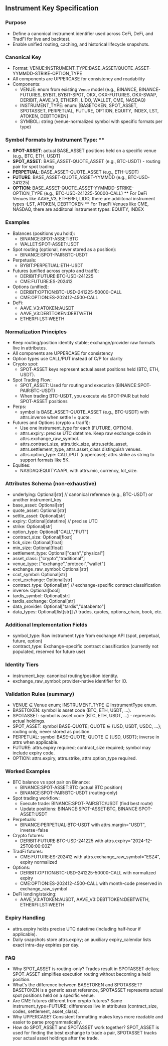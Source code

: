 ## Instrument Key Specification

### Purpose
- Define a canonical instrument identifier used across CeFi, DeFi, and TradFi for live and backtest.
- Enable unified routing, caching, and historical lifecycle snapshots.

### Canonical Key
- Format: VENUE:INSTRUMENT_TYPE:BASE_ASSET/QUOTE_ASSET-YYMMDD-STRIKE-OPTION_TYPE
- All components are UPPERCASE for consistency and readability
- Components:
  - VENUE: enum from existing `Venue` model (e.g., BINANCE, BINANCE-FUTURES, BYBIT, BYBIT-SPOT, OKX, OKX-FUTURES, OKX-SWAP, DERIBIT, AAVE_V3, ETHERFI, LIDO, WALLET, CME, NASDAQ)
  - INSTRUMENT_TYPE: enum: [BASETOKEN, SPOT_ASSET, SPOTASSET, PERPETUAL, FUTURE, OPTION, EQUITY, INDEX, LST, ATOKEN, DEBTTOKEN]
  - SYMBOL: string (venue-normalized symbol with specific formats per type)

### Symbol Formats by Instrument Type: **
- **SPOT-ASSET**: actual BASE_ASSET positions held on a specific venue (e.g., BTC, ETH, USDT)
- **SPOT_ASSET**: BASE_ASSET-QUOTE_ASSET (e.g., BTC-USDT) - routing pair for spot trading
- **PERPETUAL**: BASE_ASSET-QUOTE_ASSET (e.g., ETH-USDT)
- **FUTURE**: BASE_ASSET-QUOTE_ASSET-YYMMDD (e.g., BTC-USD-241225)
- **OPTION**: BASE_ASSET-QUOTE_ASSET-YYMMDD-STRIKE-OPTION_TYPE (e.g., BTC-USD-241225-50000-CALL)
** For DeFi Venues like AAVE_V3, ETHERFI, LIDO, there are addiitonal instrument types :LST, ATOKEN, DEBTTOKEN
** For TradFi Venues like CME, NASDAQ, there are addiitonal instrument types: EQUITY, INDEX

### Examples
- Balances (positions you hold):
  - BINANCE:SPOT-ASSET:BTC
  - WALLET:SPOT-ASSET:USDT
- Spot routing (optional, never stored as a position):
  - BINANCE:SPOT-PAIR:BTC-USDT
- Perpetuals:
  - BYBIT:PERPETUAL:ETH-USDT
- Futures (unified across crypto and tradfi):
  - DERIBIT:FUTURE:BTC-USD-241225
  - CME:FUTURE:ES-202412
- Options (unified):
  - DERIBIT:OPTION:BTC-USD-241225-50000-CALL
  - CME:OPTION:ES-202412-4500-CALL
- DeFi:
  - AAVE_V3:ATOKEN:AUSDT
  - AAVE_V3:DEBTTOKEN:DEBTWETH
  - ETHERFI:LST:WEETH

### Normalization Principles
- Keep routing/position identity stable; exchange/provider raw formats live in attributes.
- All components are UPPERCASE for consistency
- Option types use CALL/PUT instead of C/P for clarity
- Crypto spot:
  - SPOT-ASSET keys represent actual asset positions held (BTC, ETH, USDT).
- Spot Trading Flow:
  - SPOT_ASSET: Used for routing and execution (BINANCE:SPOT-PAIR:BTC-USDT)
  - When trading BTC-USDT, you execute via SPOT-PAIR but hold SPOT-ASSET positions
- Perps:
  - symbol is BASE_ASSET-QUOTE_ASSET (e.g., BTC-USDT) with attrs.inverse when settle != quote.
- Futures and Options (crypto + tradfi):
  - Use one instrument_type for each (FUTURE, OPTION).
  - attrs.expiry: precise UTC datetime. Keep raw exchange code in attrs.exchange_raw_symbol.
  - attrs.contract_size, attrs.tick_size, attrs.settle_asset, attrs.settlement_type, attrs.asset_class distinguish venues.
  - attrs.option_type: CALL/PUT (uppercase); attrs.strike as string to support formats like 5K.
- Equities:
  - NASDAQ:EQUITY:AAPL with attrs.mic, currency, lot_size.

### Attributes Schema (non-exhaustive)
- underlying: Optional[str]  // canonical reference (e.g., BTC-USDT) or another instrument_key
- base_asset: Optional[str]
- quote_asset: Optional[str]
- settle_asset: Optional[str]
- expiry: Optional[datetime]  // precise UTC
- strike: Optional[str]
- option_type: Optional["CALL","PUT"]
- contract_size: Optional[float]
- tick_size: Optional[float]
- min_size: Optional[float]
- settlement_type: Optional["cash","physical"]
- asset_class: ["crypto","traditional"]
- venue_type: ["exchange","protocol","wallet"]
- exchange_raw_symbol: Optional[str]
- ccxt_symbol: Optional[str]
- ccxt_exchange: Optional[str]
- contract_type: Optional[str]  // exchange-specific contract classification
- inverse: Optional[bool]
- tardis_symbol: Optional[str]
- tardis_exchange: Optional[str]
- data_provider: Optional["tardis","databento"]
- data_types: Optional[list[str]]  // trades, quotes, options_chain, book, etc.

### Additional Implementation Fields
- symbol_type: Raw instrument type from exchange API (spot, perpetual, future, option)
- contract_type: Exchange-specific contract classification (currently not populated, reserved for future use)

### Identity Tiers
- instrument_key: canonical routing/position identity.
- exchange_raw_symbol: provider-native identifier for IO.

### Validation Rules (summary)
- VENUE ∈ Venue enum; INSTRUMENT_TYPE ∈ InstrumentType enum.
- BASETOKEN: symbol is asset code (BTC, ETH, USDT, ...).
- SPOTASSET: symbol is asset code (BTC, ETH, USDT, ...) - represents actual holdings.
- SPOT_ASSET: symbol BASE-QUOTE; QUOTE ∈ {USD, USDT, USDC, ...}; routing only, never stored as position.
- PERPETUAL: symbol BASE-QUOTE; QUOTE ∈ {USD, USDT}; inverse in attrs when applicable.
- FUTURE: attrs.expiry required; contract_size required; symbol may include expiry code.
- OPTION: attrs.expiry, attrs.strike, attrs.option_type required.

### Worked Examples
- BTC balance vs spot pair on Binance:
  - BINANCE:SPOT-ASSET:BTC (actual BTC position)
  - BINANCE:SPOT-PAIR:BTC-USDT (routing-only)
- Spot trading workflow:
  - Execute trade: BINANCE:SPOT-PAIR:BTC/USDT (find best route)
  - Update positions: BINANCE:SPOT-ASSET:BTC, BINANCE:SPOT-ASSET:USDT
- Perpetuals:
  - BINANCE:PERPETUAL:BTC-USDT with attrs.margin="USDT", inverse=false
- Crypto futures:
  - DERIBIT:FUTURE:BTC-USD-241225 with attrs.expiry="2024-12-25T08:00:00Z"
- TradFi futures:
  - CME:FUTURE:ES-202412 with attrs.exchange_raw_symbol="ESZ4", expiry normalized
- Options:
  - DERIBIT:OPTION:BTC-USD-241225-50000-CALL with normalized expiry
  - CME:OPTION:ES-202412-4500-CALL with month-code preserved in exchange_raw_symbol
- DeFi lending/staking:
  - AAVE_V3:ATOKEN:AUSDT, AAVE_V3:DEBTTOKEN:DEBTWETH, ETHERFI:LST:WEETH

### Expiry Handling
- attrs.expiry holds precise UTC datetime (including half-hour if applicable).
- Daily snapshots store attrs.expiry; an auxiliary expiry_calendar lists exact intra-day expiries per day.

### FAQ
- Why SPOT_ASSET is routing-only? Trades result in SPOTASSET deltas; SPOT_ASSET simplifies execution routing without becoming a held position.
- What's the difference between BASETOKEN and SPOTASSET? BASETOKEN is a generic asset reference, SPOTASSET represents actual spot positions held on a specific venue.
- Are CME futures different from crypto futures? Same instrument_type=FUTURE; differences live in attributes (contract_size, codes, settlement, asset_class).
- Why UPPERCASE? Consistent formatting makes keys more readable and easier to parse programmatically.
- How do SPOT_ASSET and SPOTASSET work together? SPOT_ASSET is used for finding the best exchange to trade a pair, SPOTASSET tracks your actual asset holdings after the trade.


